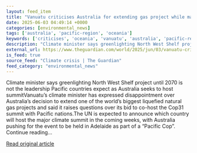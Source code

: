 ```yaml
---
layout: feed_item
title: "Vanuatu criticises Australia for extending gas project while making Cop31 bid"
date: 2025-06-03 04:49:14 +0000
categories: [environmental_news]
tags: ['australia', 'pacific-region', 'oceania']
keywords: ['criticises', 'oceania', 'vanuatu', 'australia', 'pacific-region']
description: "Climate minister says greenlighting North West Shelf project until 2070 is not the leadership Pacific countries expect as Australia seeks to host summitVanua..."
external_url: https://www.theguardian.com/world/2025/jun/03/vanuatu-criticises-australia-for-extending-gas-project-while-making-cop31-bid
is_feed: true
source_feed: "Climate crisis | The Guardian"
feed_category: "environmental_news"
---
```


Climate minister says greenlighting North West Shelf project until 2070 is not the leadership Pacific countries expect as Australia seeks to host summitVanuatu’s climate minister has expressed disappointment over Australia’s decision to extend one of the world’s biggest liquefied natural gas projects and said it raises questions over its bid to co-host the Cop31 summit with Pacific nations.The UN is expected to announce which country will host the major climate summit in the coming weeks, with Australia pushing for the event to be held in Adelaide as part of a “Pacific Cop”. Continue reading...

[Read original article](https://www.theguardian.com/world/2025/jun/03/vanuatu-criticises-australia-for-extending-gas-project-while-making-cop31-bid)
